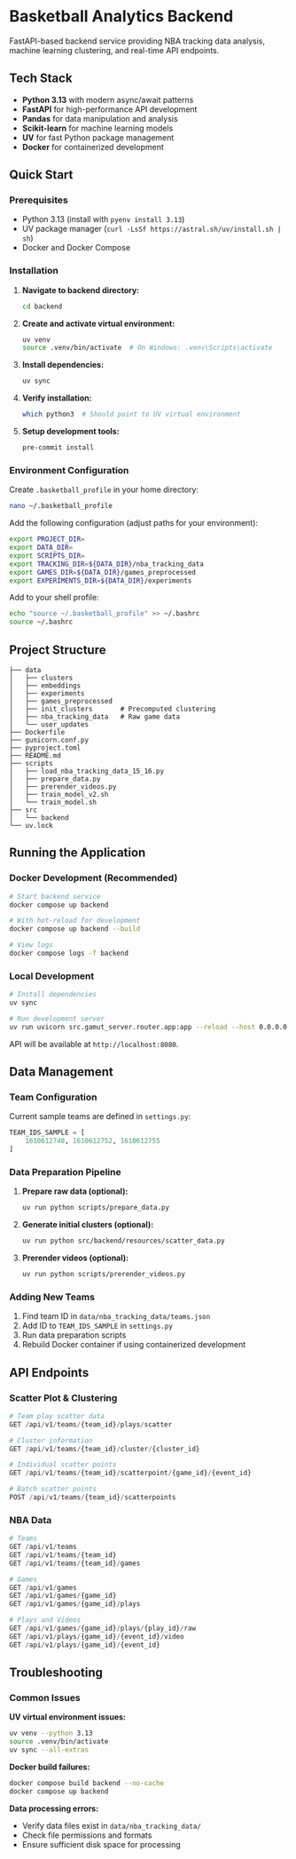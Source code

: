 # Basketball Analytics Backend

FastAPI-based backend service providing NBA tracking data analysis, machine learning clustering, and real-time API endpoints.

## Tech Stack

- **Python 3.13** with modern async/await patterns
- **FastAPI** for high-performance API development
- **Pandas** for data manipulation and analysis
- **Scikit-learn** for machine learning models
- **UV** for fast Python package management
- **Docker** for containerized development

## Quick Start

### Prerequisites

- Python 3.13 (install with `pyenv install 3.13`)
- UV package manager (`curl -LsSf https://astral.sh/uv/install.sh | sh`)
- Docker and Docker Compose

### Installation

1. **Navigate to backend directory:**
   ```bash
   cd backend
   ```

2. **Create and activate virtual environment:**
   ```bash
   uv venv
   source .venv/bin/activate  # On Windows: .venv\Scripts\activate
   ```

3. **Install dependencies:**
   ```bash
   uv sync
   ```

4. **Verify installation:**
   ```bash
   which python3  # Should point to UV virtual environment
   ```

5. **Setup development tools:**
   ```bash
   pre-commit install
   ```

### Environment Configuration

Create `.basketball_profile` in your home directory:

```bash
nano ~/.basketball_profile
```

Add the following configuration (adjust paths for your environment):

```bash
export PROJECT_DIR=
export DATA_DIR=
export SCRIPTS_DIR=
export TRACKING_DIR=${DATA_DIR}/nba_tracking_data
export GAMES_DIR=${DATA_DIR}/games_preprocessed
export EXPERIMENTS_DIR=${DATA_DIR}/experiments
```

Add to your shell profile:

```bash
echo "source ~/.basketball_profile" >> ~/.bashrc
source ~/.bashrc
```

## Project Structure

```
├── data
│   ├── clusters
│   ├── embeddings
│   ├── experiments
│   ├── games_preprocessed
│   ├── init_clusters       # Precomputed clustering
│   ├── nba_tracking_data   # Raw game data
│   └── user_updates
├── Dockerfile
├── gunicorn.conf.py
├── pyproject.toml
├── README.md
├── scripts
│   ├── load_nba_tracking_data_15_16.py
│   ├── prepare_data.py
│   ├── prerender_videos.py
│   ├── train_model_v2.sh
│   └── train_model.sh
├── src
│   └── backend
└── uv.lock
```

## Running the Application

### Docker Development (Recommended)

```bash
# Start backend service
docker compose up backend

# With hot-reload for development
docker compose up backend --build

# View logs
docker compose logs -f backend
```

### Local Development

```bash
# Install dependencies
uv sync

# Run development server
uv run uvicorn src.gamut_server.router.app:app --reload --host 0.0.0.0 --port 8080
```

API will be available at `http://localhost:8080`.

## Data Management

### Team Configuration

Current sample teams are defined in `settings.py`:

```python
TEAM_IDS_SAMPLE = [
    1610612748, 1610612752, 1610612755
]
```

### Data Preparation Pipeline

1. **Prepare raw data (optional):**
   ```bash
   uv run python scripts/prepare_data.py
   ```

2. **Generate initial clusters (optional):**
   ```bash
   uv run python src/backend/resources/scatter_data.py
   ```

3. **Prerender videos (optional):**
   ```bash
   uv run python scripts/prerender_videos.py
   ```

### Adding New Teams

1. Find team ID in `data/nba_tracking_data/teams.json`
2. Add ID to `TEAM_IDS_SAMPLE` in `settings.py`
3. Run data preparation scripts
4. Rebuild Docker container if using containerized development

## API Endpoints

### Scatter Plot & Clustering

```python
# Team play scatter data
GET /api/v1/teams/{team_id}/plays/scatter

# Cluster information
GET /api/v1/teams/{team_id}/cluster/{cluster_id}

# Individual scatter points
GET /api/v1/teams/{team_id}/scatterpoint/{game_id}/{event_id}

# Batch scatter points
POST /api/v1/teams/{team_id}/scatterpoints
```

### NBA Data

```python
# Teams
GET /api/v1/teams
GET /api/v1/teams/{team_id}
GET /api/v1/teams/{team_id}/games

# Games
GET /api/v1/games
GET /api/v1/games/{game_id}
GET /api/v1/games/{game_id}/plays

# Plays and Videos
GET /api/v1/games/{game_id}/plays/{play_id}/raw
GET /api/v1/plays/{game_id}/{event_id}/video
GET /api/v1/plays/{game_id}/{event_id}
```

## Troubleshooting

### Common Issues

**UV virtual environment issues:**
```bash
uv venv --python 3.13
source .venv/bin/activate
uv sync --all-extras
```

**Docker build failures:**
```bash
docker compose build backend --no-cache
docker compose up backend
```

**Data processing errors:**
- Verify data files exist in `data/nba_tracking_data/`
- Check file permissions and formats
- Ensure sufficient disk space for processing
